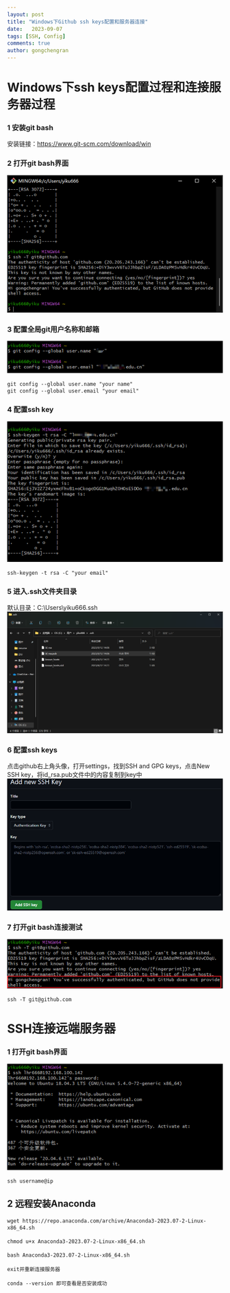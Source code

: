 ```yaml
---
layout: post
title: "Windows下Github ssh keys配置和服务器连接"
date:   2023-09-07
tags: [SSH, Config]
comments: true
author: gongchengran
---
```


# Windows下ssh keys配置过程和连接服务器过程    
### 1 安装git bash    
安装链接：https://www.git-scm.com/download/win   
### 2 打开git bash界面     
![image-23](../images/ssh/image-23.png)     
### 3 配置全局git用户名称和邮箱    
![image-24](../images/ssh/image-24.png)
```
git config --global user.name "your name"  
git config --global user.email "your email"   
```
### 4 配置ssh key    
![image-25](../images/ssh/image-25.png)    
``` 
ssh-keygen -t rsa -C "your email"   
```  
### 5 进入.ssh文件夹目录   
默认目录：C:\Users\yiku666\.ssh   
![image-26](../images/ssh/image-26.png)  
### 6 配置ssh keys     
点击github右上角头像，打开settings，找到SSH and GPG keys，点击New SSH key，将id_rsa.pub文件中的内容复制到key中    
![image-27](../images/ssh/image-27.png)  
### 7 打开git bash连接测试  
![Alt text](../images/ssh/image-28.png)  
```
ssh -T git@github.com
```

# SSH连接远端服务器   
### 1 打开git bash界面   
![image-30](../images/ssh/image-30.png)  
```
ssh username@ip  
```
## 2 远程安装Anaconda  
```
wget https://repo.anaconda.com/archive/Anaconda3-2023.07-2-Linux-x86_64.sh     

chmod u+x Anaconda3-2023.07-2-Linux-x86_64.sh    

bash Anaconda3-2023.07-2-Linux-x86_64.sh  

exit并重新连接服务器

conda --version 即可查看是否安装成功
```
